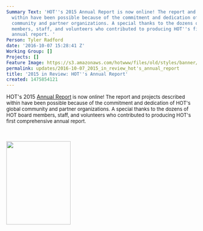 ```yaml
---
Summary Text: 'HOT''s 2015 Annual Report is now online! The report and projects described
  within have been possible because of the commitment and dedication of HOT''s global
  community and partner organizations. A special thanks to the dozens of HOT board
  members, staff, and volunteers who contributed to producing HOT''s first comprehensive
  annual report. '
Person: Tyler Radford
date: '2016-10-07 15:28:41 Z'
Working Group: []
Projects: []
Feature Image: https://s3.amazonaws.com/hotwww/files/old/styles/banner/public/HOT_2015_Annual_Report.jpg
permalink: updates/2016-10-07_2015_in_review_hot's_annual_report
title: '2015 in Review: HOT''s Annual Report'
created: 1475854121
---
```

<p>HOT's 2015 <a href="https://hotosm.org/annual_report" target="_self">Annual R</a><a style="font-size: 13.008px;" href="https://hotosm.org/annual_report" target="_self">eport</a><span style="font-size: 13.008px;"> is now online! The report and projects described within have been possible because of the commitment and dedication of HOT's global community and partner organizations. A special thanks to the dozens of HOT board members, staff, and volunteers who contributed to producing HOT's first comprehensive annual report.&nbsp;</span></p><p>&nbsp;</p><p><a style="font-size: 13.008px; text-decoration: underline;" href="https://hotosm.org/annual_report" target="_self"><img class="image-medium" src="https://s3.amazonaws.com/hotwww/files/old/styles/medium/public/HOT_2015_Annual_Report_0.jpg?itok=2-vasnzh" alt="" width="170" height="220"></a></p>
